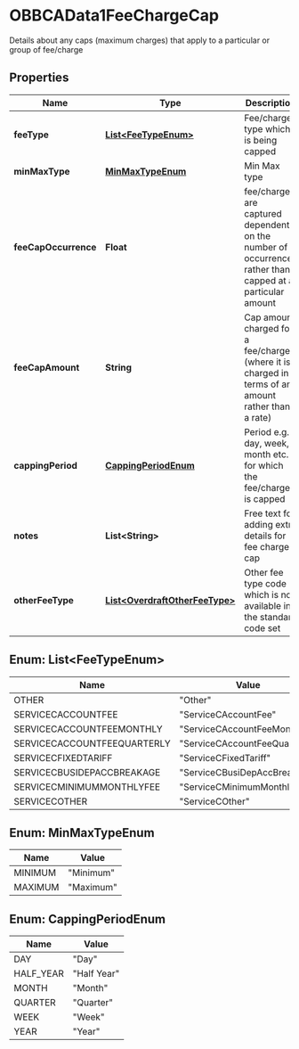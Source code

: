 

# OBBCAData1FeeChargeCap

Details about any caps (maximum charges) that apply to a particular or group of fee/charge
## Properties

Name | Type | Description | Notes
------------ | ------------- | ------------- | -------------
**feeType** | [**List&lt;FeeTypeEnum&gt;**](#List&lt;FeeTypeEnum&gt;) | Fee/charge type which is being capped | 
**minMaxType** | [**MinMaxTypeEnum**](#MinMaxTypeEnum) | Min Max type | 
**feeCapOccurrence** | **Float** | fee/charges are captured dependent on the number of occurrences rather than capped at a particular amount |  [optional]
**feeCapAmount** | **String** | Cap amount charged for a fee/charge (where it is charged in terms of an amount rather than a rate) |  [optional]
**cappingPeriod** | [**CappingPeriodEnum**](#CappingPeriodEnum) | Period e.g. day, week, month etc. for which the fee/charge is capped |  [optional]
**notes** | **List&lt;String&gt;** | Free text for adding  extra details for fee charge cap |  [optional]
**otherFeeType** | [**List&lt;OverdraftOtherFeeType&gt;**](OverdraftOtherFeeType.md) | Other fee type code which is not available in the standard code set |  [optional]



## Enum: List&lt;FeeTypeEnum&gt;

Name | Value
---- | -----
OTHER | &quot;Other&quot;
SERVICECACCOUNTFEE | &quot;ServiceCAccountFee&quot;
SERVICECACCOUNTFEEMONTHLY | &quot;ServiceCAccountFeeMonthly&quot;
SERVICECACCOUNTFEEQUARTERLY | &quot;ServiceCAccountFeeQuarterly&quot;
SERVICECFIXEDTARIFF | &quot;ServiceCFixedTariff&quot;
SERVICECBUSIDEPACCBREAKAGE | &quot;ServiceCBusiDepAccBreakage&quot;
SERVICECMINIMUMMONTHLYFEE | &quot;ServiceCMinimumMonthlyFee&quot;
SERVICECOTHER | &quot;ServiceCOther&quot;



## Enum: MinMaxTypeEnum

Name | Value
---- | -----
MINIMUM | &quot;Minimum&quot;
MAXIMUM | &quot;Maximum&quot;



## Enum: CappingPeriodEnum

Name | Value
---- | -----
DAY | &quot;Day&quot;
HALF_YEAR | &quot;Half Year&quot;
MONTH | &quot;Month&quot;
QUARTER | &quot;Quarter&quot;
WEEK | &quot;Week&quot;
YEAR | &quot;Year&quot;



